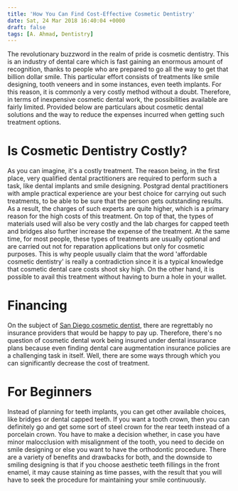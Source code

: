 ```yaml
---
title: 'How You Can Find Cost-Effective Cosmetic Dentistry'
date: Sat, 24 Mar 2018 16:40:04 +0000
draft: false
tags: [A. Ahmad, Dentistry]
---
```


The revolutionary buzzword in the realm of pride is cosmetic dentistry. This is an industry of dental care which is fast gaining an enormous amount of recognition, thanks to people who are prepared to go all the way to get that billion dollar smile. This particular effort consists of treatments like smile designing, tooth veneers and in some instances, even teeth implants. For this reason, it is commonly a very costly method without a doubt. Therefore, in terms of inexpensive cosmetic dental work, the possibilities available are fairly limited. Provided below are particulars about cosmetic dental solutions and the way to reduce the expenses incurred when getting such treatment options.

Is Cosmetic Dentistry Costly?
=============================

As you can imagine, it's a costly treatment. The reason being, in the first place, very qualified dental practitioners are required to perform such a task, like dental implants and smile designing. Postgrad dental practitioners with ample practical experience are your best choice for carrying out such treatments, to be able to be sure that the person gets outstanding results. As a result, the charges of such experts are quite higher, which is a primary reason for the high costs of this treatment. On top of that, the types of materials used will also be very costly and the lab charges for capped teeth and bridges also further increase the expense of the treatment. At the same time, for most people, these types of treatments are usually optional and are carried out not for reparation applications but only for cosmetic purposes. This is why people usually claim that the word 'affordable cosmetic dentistry' is really a contradiction since it is a typical knowledge that cosmetic dental care costs shoot sky high. On the other hand, it is possible to avail this treatment without having to burn a hole in your wallet.

Financing
=========

On the subject of [San Diego cosmetic dentist](http://www.eshomdds.com/porcelain-veneers/), there are regrettably no insurance providers that would be happy to pay up. Therefore, there's no question of cosmetic dental work being insured under dental insurance plans because even finding dental care augmentation insurance policies are a challenging task in itself. Well, there are some ways through which you can significantly decrease the cost of treatment.

For Beginners
=============

Instead of planning for teeth implants, you can get other available choices, like bridges or dental capped teeth. If you want a tooth crown, then you can definitely go and get some sort of steel crown for the rear teeth instead of a porcelain crown. You have to make a decision whether, in case you have minor malocclusion with misalignment of the tooth, you need to decide on smile designing or else you want to have the orthodontic procedure. There are a variety of benefits and drawbacks for both, and the downside to smiling designing is that if you choose aesthetic teeth fillings in the front enamel, it may cause staining as time passes, with the result that you will have to seek the procedure for maintaining your smile continuously.
